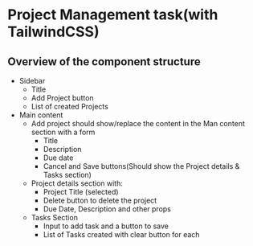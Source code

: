 # Project Management task(with TailwindCSS)

## Overview of the component structure
* Sidebar
  * Title
  * Add Project button
  * List of created Projects
* Main content
  * Add project should show/replace the content in the Man content section with a form
    * Title
    * Description
    * Due date
    * Cancel and Save buttons(Should show the Project details & Tasks section)
  * Project details section with:
    * Project Title (selected)
    * Delete button to delete the project
    * Due Date, Description and other props
  * Tasks Section
    * Input to add task and a button to save
    * List of Tasks created with clear button for each
